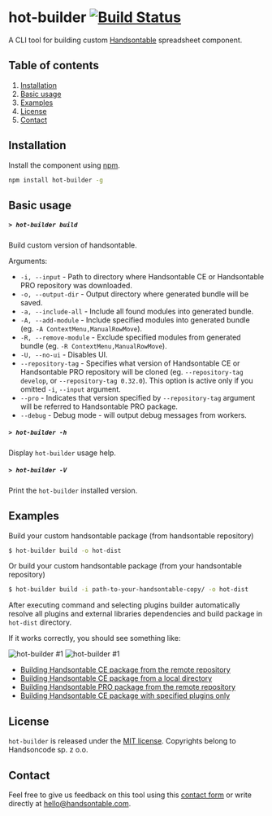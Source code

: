 # hot-builder  [![Build Status](https://travis-ci.org/handsontable/hot-builder.png?branch=master)](https://travis-ci.org/handsontable/hot-builer)
A CLI tool for building custom [Handsontable](https://github.com/handsontable/handsontable) spreadsheet component.

## Table of contents
1. [Installation](#installation)
2. [Basic usage](#basic-usage)
4. [Examples](#examples)
5. [License](#license)
6. [Contact](#contact)

## Installation

Install the component using [npm](http://npmjs.com/).

```sh
npm install hot-builder -g
```

## Basic usage

##### ```> hot-builder build```

Build custom version of handsontable.

Arguments:
- ```-i, --input``` - Path to directory where Handsontable CE or Handsontable PRO repository was downloaded.
- ```-o, --output-dir``` - Output directory where generated bundle will be saved.
- ```-a, --include-all``` - Include all found modules into generated bundle.
- ```-A, --add-module``` - Include specified modules into generated bundle (eg. `-A ContextMenu,ManualRowMove`).
- ```-R, --remove-module``` - Exclude specified modules from generated bundle (eg. `-R ContextMenu,ManualRowMove`).
- ```-U, --no-ui``` - Disables UI.
- ```--repository-tag``` - Specifies what version of Handsontable CE or Handsontable PRO repository will be cloned (eg. `--repository-tag develop`, or `--repository-tag 0.32.0`). This option is active only if you omitted `-i`, `--input` argument.
- ```--pro``` - Indicates that version specified by `--repository-tag` argument will be referred to Handsontable PRO package.
- ```--debug``` - Debug mode - will output debug messages from workers.

##### ```> hot-builder -h```

Display `hot-builder` usage help.

##### ```> hot-builder -V```

Print the `hot-builder` installed version.

## Examples

Build your custom handsontable package (from handsontable repository)

```sh
$ hot-builder build -o hot-dist
```

Or build your custom handsontable package (from your handsontable repository)

```sh
$ hot-builder build -i path-to-your-handsontable-copy/ -o hot-dist
```

After executing command and selecting plugins builder automatically resolve all plugins and external libraries dependencies and build package in `hot-dist` directory.

If it works correctly, you should see something like:

![hot-builder #1](http://i.imgur.com/huCCrWj.png)
![hot-builder #1](https://i.imgur.com/B7xwiLy.png)

- [Building Handsontable CE package from the remote repository](https://asciinema.org/a/117465)
- [Building Handsontable CE package from a local directory](https://asciinema.org/a/117464)
- [Building Handsontable PRO package from the remote repository](https://asciinema.org/a/117462)
- [Building Handsontable CE package with specified plugins only](https://asciinema.org/a/117466)

## License
`hot-builder` is released under the [MIT license](https://github.com/handsontable/hot-builder/blob/master/LICENSE).
Copyrights belong to Handsoncode sp. z o.o.

## Contact
Feel free to give us feedback on this tool using this [contact form](https://handsontable.com/contact.html) or write directly at hello@handsontable.com.
